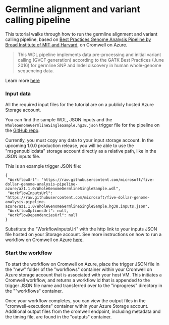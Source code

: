 # Germline alignment and variant calling pipeline
This tutorial walks through how to run the germline alignment and variant calling pipeline, based on [Best Practices Genome Analysis Pipeline by Broad Institute of MIT and Harvard](https://software.broadinstitute.org/gatk/best-practices/workflow?id=11165), on Cromwell on Azure. 

> This WDL pipeline implements data pre-processing and initial variant calling (GVCF generation) according to the GATK Best Practices (June 2016) for germline SNP and Indel discovery in human whole-genome sequencing data.

Learn more [here](https://github.com/microsoft/five-dollar-genome-analysis-pipeline-azure)

### Input data 

All the required input files for the tutorial are on a publicly hosted Azure Storage account.

You can find the sample WDL, JSON inputs and the `WholeGenomeGermlineSingleSample.hg38.json` trigger file for the pipeline on the [GitHub repo](https://github.com/microsoft/five-dollar-genome-analysis-pipeline-azure). 

Currently, you must copy any data to your input storage account. In the upcoming 1.0.0 production release, you will be able to use the "msgenpublicdata" storage account directly as a relative path, like in the JSON inputs file.

This is an example trigger JSON file:
```
{
 "WorkflowUrl": "https://raw.githubusercontent.com/microsoft/five-dollar-genome-analysis-pipeline-azure/az1.1.0/WholeGenomeGermlineSingleSample.wdl",
 "WorkflowInputsUrl": "https://raw.githubusercontent.com/microsoft/five-dollar-genome-analysis-pipeline-azure/az1.1.0/WholeGenomeGermlineSingleSample.hg38.inputs.json",
 "WorkflowOptionsUrl": null,
 "WorkflowDependenciesUrl": null
}
```
Substitute the "WorkflowInputsUrl" with the http link to your inputs JSON file hosted on your Storage account. See more instructions on how to run a workflow on Cromwell on Azure [here](quickstart-cromwell-on-azure.md).

### Start the workflow
To start the workflow on Cromwell on Azure, place the trigger JSON file in the "new" folder of the "workflows" container within your Cromwell on Azure storage account that is associated with your host VM. This initiates a Cromwell workflow, and returns a workflow id that is appended to the trigger JSON file name and transferred over to the "inprogress" directory in the ""workflows" container.<br/>

Once your workflow completes, you can view the output files in the "cromwell-executions" container within your Azure Storage account. Additional output files from the cromwell endpoint, including metadata and the timing file, are found in the "outputs" container. <br/>
